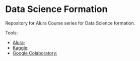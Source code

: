 # Data Science Formation

Repository for Alura Course series for Data Science formation.   

Tools:   
   
* [Alura](alura.com.br);   
* [Kaggle](kaggle.com);   
* [Google Colaboratory](colab.research.google.com);   
